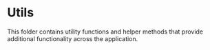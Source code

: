 # Utils

This folder contains utility functions and helper methods that provide additional functionality across the application.
